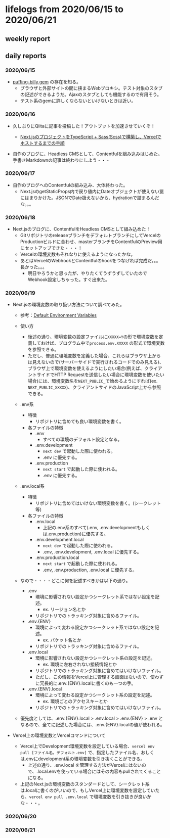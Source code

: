 # lifelogs from 2020/06/15 to 2020/06/21

## weekly report

## daily reports

### 2020/06/15

* [puffing-billy gem](https://github.com/oesmith/puffing-billy) の存在を知る。
  * ブラウザと外部サイトの間に挟まるWebプロキシ。テスト対象のスタブの記述ができるようだ。Ajaxのスタブとしても機能するので有用そう。
  * テスト系のgemに詳しくならないといけないときは近い。

### 2020/06/16

* 久しぶりにQiitaに記事を投稿した！アウトプットを加速させていくぞ！
  * [Next.jsのプロジェクトをTypeScript + Sass(Scss)で構築し、Vercelでホストするまでの手順](https://qiita.com/shoutatani/items/fa1d3b02ee0108fd570f)

* 自作のブログに、Headless CMSとして、Contentfulを組み込みはじめた。手書きMarkdownの記事は終わりにしよう・・・

### 2020/06/17

* 自作のブログへのContentfulの組み込み、大体終わった。
  * Next.jsのgetStaticProps内で戻り値内にDateオブジェクトが使えない罠にはまりかけた。JSONでDate扱えないから、hydrationで詰まるんだな。。。

### 2020/06/18

* Next.jsのブログに、ContentfulをHeadless CMSとして組み込めた！
  * GitリポジトリのreleaseブランチをデフォルトブランチにしてVercelのProductionビルドに合わせ、masterブランチをContentfulのPreview用にセットアップできた・・・！
  * Vercelの環境変数もそれなりに使えるようになったかな。
  * あとはVercelのWebhookとContentfulのhookをつなげれば完成だ。。。長かった。。。
    * 明日やろうかと思ったが、やりたくてうずうずしていたのでWebhook設定しちゃった。すぐ出来た。

### 2020/06/19

* Next.jsの環境変数の取り扱い方法について調べてみた。
  * 参考：[Default Environment Variables](https://nextjs.org/docs/basic-features/environment-variables#default-environment-variables)

  * 使い方
    * 後述の通り、環境変数の設定ファイルに`XXXXX=Y`の形で環境変数を定義しておけば、プログラム中で`process.env.XXXXX` の形式で環境変数を参照できる。
    * ただし、普通に環境変数を定義した場合、これらはブラウザ上からは見えないので(サーバーサイドで実行されるコードでのみ見える)、ブラウザ上で環境変数を使えるようにしたい場合(例えば、クライアントサイドでHTTP Requestを送信したい場合に環境変数を使いたい場合)には、環境変数名を`NEXT_PUBLIC_`で始めるようにすれば(ex. `NEXT_PUBLIC_XXXXX`)、クライアントサイドのJavaScript上から参照できる。
  * .env系
    * 特徴
      * リポジトリに含めても良い環境変数を書く。
    * 各ファイルの特徴
      * .env
        * すべての環境のデフォルト設定となる。
      * .env.development
        * `next dev` で起動した際に使われる。
        * .env に優先する。
      * .env.production
        * `next start` で起動した際に使われる。
        * .env に優先する。

  * .env.local系
    * 特徴
      * リポジトリに含めてはいけない環境変数を書く。(シークレット等)
    * 各ファイルの特徴
      * .env.local
        * 上記の.env系のすべて(.env, .env.developmentもしくは.env.production)に優先する。
      * .env.development.local
        * `next dev` で起動した際に使われる。
        * .env, .env.development, .env.local に優先する。
      * .env.production.local
        * `next start` で起動した際に使われる。
        * .env, .env.production, .env.local に優先する。

  * なので・・・・どこに何を記述すべきかは以下の通り。
    * .env
      * 環境に影響されない設定かつシークレット系ではない設定を記述。
        * ex. リージョン名とか
      * リポジトリでのトラッキング対象に含めるファイル。
    * .env.{ENV}
      * 環境によって変わる設定かつシークレット系ではない設定を記述。
        * ex. バケット名とか
      * リポジトリでのトラッキング対象に含めるファイル。
    * .env.local
      * 環境に影響されない設定かつシークレット系の設定を記述。
        * ex. 環境に左右されない接続情報とか
      * リポジトリでのトラッキング対象に含めてはいけないファイル。
      * ただし、この情報をVercel上に管理する画面はないので、使わずに冗長的に.env.{ENV}.localに書くのも一つの手。
    * .env.{ENV}.local
      * 環境によって変わる設定かつシークレット系の設定を記述。
        * ex. 環境ごとのアクセスキーとか
      * リポジトリでのトラッキング対象に含めてはいけないファイル。

  * 優先度としては、.env.{ENV}.local > .env.local > .env.{ENV} > .env となるので、全てに記述した場合には、.env.{ENV}.localの値が使われる。

* Vercel上の環境変数とVercelコマンドについて
  * Vercel上でDevelopment環境変数を設定している場合、`vercel env pull [ファイル名。デフォルト.env]` で、指定したファイル名、おしくは.envにdevelopment系の環境変数を引き抜くことができる。
    * 上述の通り、.env.local を管理する方法がVercelにはないので、.local.envを使っている場合にはその内容もpullされてくることになる。
  * 上記のNext.jsの環境変数のスタンダードとして、シークレット系は.localに書くのがいいので、もしVercel上に環境変数を設定していたら、`vercel env pull .env.local` で環境変数を引き抜きが良いかな・・・。

### 2020/06/20

### 2020/06/21

